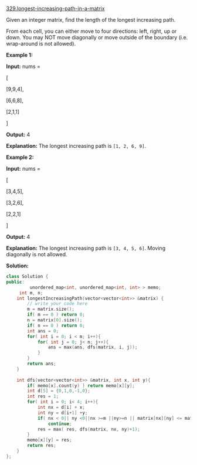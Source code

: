 [329.longest-increasing-path-in-a-matrix](https://leetcode.com/problems/longest-increasing-path-in-a-matrix/)  

Given an integer matrix, find the length of the longest increasing path.

From each cell, you can either move to four directions: left, right, up or down. You may NOT move diagonally or move outside of the boundary (i.e. wrap-around is not allowed).

**Example 1:**

  
**Input:** nums = 
  
\[
  
  \[9,9,4\],
  
  \[6,6,8\],
  
  \[2,1,1\]
  
\] 
  
**Output:** 4 
  
**Explanation:** The longest increasing path is `[1, 2, 6, 9]`.
  

**Example 2:**

  
**Input:** nums = 
  
\[
  
  \[3,4,5\],
  
  \[3,2,6\],
  
  \[2,2,1\]
  
\] 
  
**Output:** 4 
  
**Explanation:** The longest increasing path is `[3, 4, 5, 6]`. Moving diagonally is not allowed.  



**Solution:**  

```cpp
class Solution {
public:
         unordered_map<int, unordered_map<int, int> > memo;
     int m, n;
    int longestIncreasingPath(vector<vector<int>> &matrix) {
        // write your code here
        m = matrix.size();
        if( m == 0 ) return 0;
        n = matrix[0].size();
        if( n == 0 ) return 0;
        int ans = 0;
        for( int i = 0; i < m; i++){
            for( int j = 0; j< n; j++){
                ans = max(ans, dfs(matrix, i, j));
            }
        }
        return ans;
    }
    
    int dfs(vector<vector<int>> &matrix, int x, int y){
        if( memo[x].count(y) ) return memo[x][y];
        int d[5] = {0,1,0,-1,0};
        int res = 1;
        for( int i = 0; i< 4; i++){
            int nx = d[i] + x;
            int ny = d[i+1] +y;
            if( nx < 0|| ny <0||nx >=m ||ny>=n || matrix[nx][ny] <= matrix[x][y])
                continue;
            res = max( res, dfs(matrix, nx, ny)+1);
        }
        memo[x][y] = res;
        return res;
    }
};
```
      